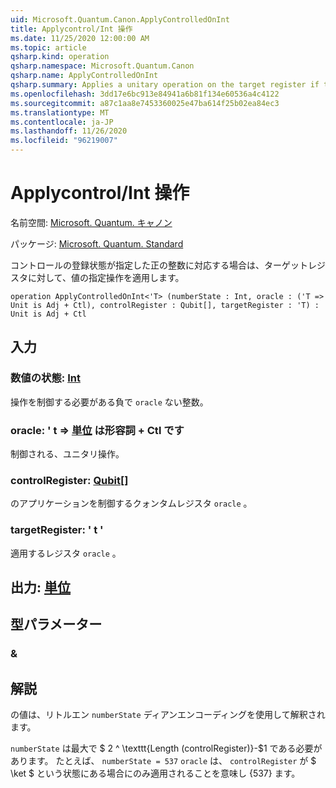 ```yaml
---
uid: Microsoft.Quantum.Canon.ApplyControlledOnInt
title: Applycontrol/Int 操作
ms.date: 11/25/2020 12:00:00 AM
ms.topic: article
qsharp.kind: operation
qsharp.namespace: Microsoft.Quantum.Canon
qsharp.name: ApplyControlledOnInt
qsharp.summary: Applies a unitary operation on the target register if the control register state corresponds to a specified positive integer.
ms.openlocfilehash: 3dd17e6bc913e84941a6b81f134e60536a4c4122
ms.sourcegitcommit: a87c1aa8e7453360025e47ba614f25b02ea84ec3
ms.translationtype: MT
ms.contentlocale: ja-JP
ms.lasthandoff: 11/26/2020
ms.locfileid: "96219007"
---
```

# <a name="applycontrolledonint-operation"></a>Applycontrol/Int 操作

名前空間: [Microsoft. Quantum. キャノン](xref:Microsoft.Quantum.Canon)

パッケージ: [Microsoft. Quantum. Standard](https://nuget.org/packages/Microsoft.Quantum.Standard)


コントロールの登録状態が指定した正の整数に対応する場合は、ターゲットレジスタに対して、値の指定操作を適用します。

```qsharp
operation ApplyControlledOnInt<'T> (numberState : Int, oracle : ('T => Unit is Adj + Ctl), controlRegister : Qubit[], targetRegister : 'T) : Unit is Adj + Ctl
```


## <a name="input"></a>入力

### <a name="numberstate--int"></a>数値の状態: [Int](xref:microsoft.quantum.lang-ref.int)

操作を制御する必要がある負で `oracle` ない整数。


### <a name="oracle--t--unit--is-adj--ctl"></a>oracle: ' t => [単位](xref:microsoft.quantum.lang-ref.unit)  は形容詞 + Ctl です

制御される、ユニタリ操作。


### <a name="controlregister--qubit"></a>controlRegister: [Qubit](xref:microsoft.quantum.lang-ref.qubit)[]

のアプリケーションを制御するクォンタムレジスタ `oracle` 。


### <a name="targetregister--t"></a>targetRegister: ' t '

適用するレジスタ `oracle` 。



## <a name="output--unit"></a>出力: [単位](xref:microsoft.quantum.lang-ref.unit)



## <a name="type-parameters"></a>型パラメーター

### <a name="t"></a>&



## <a name="remarks"></a>解説

の値は、リトルエン `numberState` ディアンエンコーディングを使用して解釈されます。

`numberState` は最大で $ 2 ^ \texttt{Length (controlRegister)}-$1 である必要があります。
たとえば、 `numberState = 537` `oracle` は、 `controlRegister` が $ \ket $ という状態にある場合にのみ適用されることを意味し {537} ます。